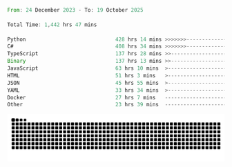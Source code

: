 <!--START_SECTION:waka-->

```rust
From: 24 December 2023 - To: 19 October 2025

Total Time: 1,442 hrs 47 mins

Python                             428 hrs 14 mins >>>>>>>------------------   29.20 %
C#                                 408 hrs 34 mins >>>>>>>------------------   27.86 %
TypeScript                         137 hrs 28 mins >>-----------------------   09.37 %
Binary                             137 hrs 13 mins >>-----------------------   09.36 %
JavaScript                         63 hrs 10 mins  >------------------------   04.31 %
HTML                               51 hrs 3 mins   >------------------------   03.48 %
JSON                               45 hrs 55 mins  >------------------------   03.13 %
YAML                               33 hrs 34 mins  >------------------------   02.29 %
Docker                             27 hrs 7 mins   -------------------------   01.85 %
Other                              23 hrs 39 mins  -------------------------   01.61 %
```

<!--END_SECTION:waka-->


<picture>
  <source media="(prefers-color-scheme: dark)" srcset="https://raw.githubusercontent.com/jeerawut97/jeerawut97/output/github-contribution-grid-snake.svg">
  <img alt="github contribution grid snake animation" src="https://raw.githubusercontent.com/jeerawut97/jeerawut97/output/github-contribution-grid-snake.svg">
</picture>
